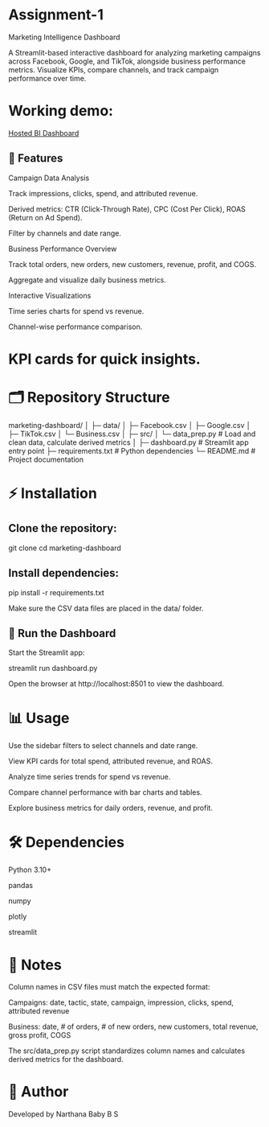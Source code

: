 # Assignment-1

Marketing Intelligence Dashboard

A Streamlit-based interactive dashboard for analyzing marketing campaigns across Facebook, Google, and TikTok, alongside business performance metrics. Visualize KPIs, compare channels, and track campaign performance over time.

# Working demo:
[Hosted BI Dashboard](https://youtu.be/FZldanBrgvY)

## 🚀 Features

Campaign Data Analysis

Track impressions, clicks, spend, and attributed revenue.

Derived metrics: CTR (Click-Through Rate), CPC (Cost Per Click), ROAS (Return on Ad Spend).

Filter by channels and date range.

Business Performance Overview

Track total orders, new orders, new customers, revenue, profit, and COGS.

Aggregate and visualize daily business metrics.

Interactive Visualizations

Time series charts for spend vs revenue.

Channel-wise performance comparison.

# KPI cards for quick insights.

# 🗂 Repository Structure
marketing-dashboard/
│
├─ data/
│   ├─ Facebook.csv
│   ├─ Google.csv
│   ├─ TikTok.csv
│   └─ Business.csv
│
├─ src/
│   └─ data_prep.py       # Load and clean data, calculate derived metrics
│
├─ dashboard.py           # Streamlit app entry point
├─ requirements.txt       # Python dependencies
└─ README.md              # Project documentation

# ⚡ Installation

## Clone the repository:

git clone <repo-url>
cd marketing-dashboard


## Install dependencies:

pip install -r requirements.txt


Make sure the CSV data files are placed in the data/ folder.

## 🏃 Run the Dashboard

Start the Streamlit app:

streamlit run dashboard.py


Open the browser at http://localhost:8501 to view the dashboard.

# 📊 Usage

Use the sidebar filters to select channels and date range.

View KPI cards for total spend, attributed revenue, and ROAS.

Analyze time series trends for spend vs revenue.

Compare channel performance with bar charts and tables.

Explore business metrics for daily orders, revenue, and profit.

# 🛠 Dependencies

Python 3.10+

pandas

numpy

plotly

streamlit

# 🔧 Notes

Column names in CSV files must match the expected format:

Campaigns: date, tactic, state, campaign, impression, clicks, spend, attributed revenue

Business: date, # of orders, # of new orders, new customers, total revenue, gross profit, COGS

The src/data_prep.py script standardizes column names and calculates derived metrics for the dashboard.

# 📌 Author

Developed by Narthana Baby B S
